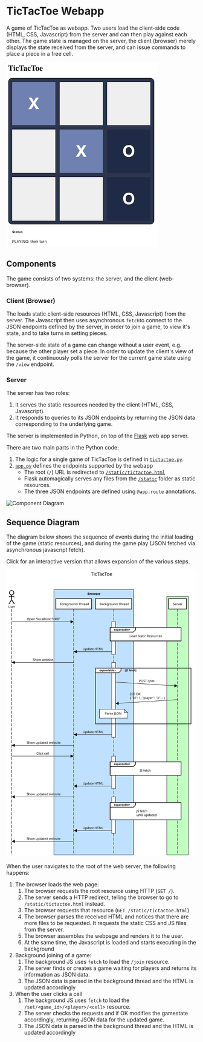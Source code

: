 # TicTacToe Webapp

A game of TicTacToe as webapp. Two users load the client-side code (HTML, CSS, Javascript) from the server and can then play against each other.
The game state is managed on the server, the client (browser) merely displays the state received from the server, and can issue commands to place
a piece in a free cell.

![TicTacToe](doc/tictactoe.png)

## Components

The game consists of two systems: the server, and the client (web-browser).

### Client (Browser)
The loads static client-side resources (HTML, CSS, Javascript) from the server. The Javascript then uses asynchronous `fetch`to connect to the JSON
endpoints defined by the server, in order to join a game, to view it's state, and to take turns in setting pieces.

The server-side state of a game can change without a user event, e.g. because the other player set a piece. In order to update the client's
view of the game, it continuously polls the server for the current game state using the `/view` endpoint.

### Server
The server has two roles:
1. It serves the static resources needed by the client (HTML, CSS, Javascript).
2. It responds to queries to its JSON endpoints by returning the JSON data corresponding to the underlying game.

The server is implemented in Python, on top of the [Flask](https://flask.palletsprojects.com/) web app server.

There are two main parts in the Python code:
1. The logic for a single game of TicTacToe is defined in [`tictactoe.py`](tictactoe.py).
2. [`app.py`](app.py) defines the endpoints supported by the webapp
    - The root (`/`) URL is redirected to [`/static/tictactoe.html`](static/tictactoe.html)
    - Flask automagically serves any files from the [`/static`](static) folder as static resources.
    - The three JSON endpoints are defined using `@app.route` annotations.

![Component Diagram](https://docs.google.com/drawings/d/e/2PACX-1vTaoCW1MssjbXILkxvU3BIN8QBO94_hvJ6JBzJu9j7Pc5z45ojASa4YycS2WTXnne-TKpcrB4ypK9UC/pub?w=665&h=464)

## Sequence Diagram
The diagram below shows the sequence of events during the initial loading of the game (static resources), and during the game play (JSON fetched via asynchronous javascript fetch).

Click for an interactive version that allows expansion of the various steps.

[![Sequence Diagram](doc/tictactoe.svg)](https://sequencediagram.org/index.html?presentationMode=readOnly#initialData=C4S2BsFMAIBUQMawIZIPaQFCdcNAnaAVQGdJ9MAHZfUBEagO2AHN80BXS6AYgQAZI-AGbDoAKnEAhdgHcy+SVRp0GyZtABiBSG06MAJnAAW+SMgPLaiNRqmoA1no6GTZi5kiGrqpq3ZcvAKiAj42ftAAyuQAbuSe3tik5AC0AHzaZs6usKbmBgBcAPKUXtAAROBoCMjgxmgkwAUArPxt5TgIoDHIwDD2CE4BOXkekAAeTAbIAEZQANTQADJoFlHAvYjQAEqQJJz4CHuYA0P6RrnuBukAFACMAJTR+HH4BQDiAKKw0AD0mM9XrdHqdshdRoUAMz8ABM0DMBhAZi6AB1GL9GpsEL86BsuhgAHTGYAAW3AJ0cYLc+WBT1i5A+3z+mLoOMQeLwkCJpPJgNSaXuD1Bw3BVwKMLa0CKAGk0Qo4iQ-hiNqzcbhCcSyb9-ow0H1oGhXtBhedqRYCgAFGhkaAACVgAFklmjhCBXHrjOR4XsDkdFXhoFUPCaXKKaQLHny3l8fsqsWyuuquQgSCQAfT8LSQyMxRL+FLZYx5XslSzEAmOYSUyRtRTBlTLuHBVHGbGy9i1fiuQArNNRrOUkVmwp5gty+mK7XtitJgm92teSzZsMWdKZXRDxvmoiUab6+1OzAGcxdEA9PrIYR9QjL4eYdcNiHpZJvSL1WTQWSQGYkMBYTrdL0-SDqaW6WBMUyzFAgBIRNAABSkTQMIkDAAgxh1mcobDrSLYWkUkSxt2aBuumLz8oKt5geKkoymiADeFQgAY5QFNAdwADQVJQ4DIAAnuQLEVAAGuUBJidAAC+mC6vqhpepREKWtaMAIUUAByCRLiBWFgWuOiPmKO57jAB5LEeJ6AReV7ydpOb5Pe+mbk+aQvgUb5oB+XDGUYX4-n+SQKHpWROWKADC4CIA40BHOA5K4GeQHGrZK7gZM6jTHMkCLAhSEoWhGEGU2kYZpa+Ftihvx3L8Qm-AALKRQIRkKyXDtR+a0YwDHlExgkcRUjATMAgnlEUoniVJMkwHJN4tVRVr4DaqkaYuBUheGD5rduu6JaZ5nxee5jWTN9abZYG2gc5rnuZ5219D536-n02D7YlClXJ4aWGFBWXwYhyGocYaIuKA4DQF5QFaSdF1XDhJV4QRfwxCAkCyJV1UNeRIKzYpo4dV1PWsX15QDeMQ2sSNY0EpJ0l6lNRpvfkSkLSpkTqZpq3Q+tjmc1txl2o6ZnHi9VnXklUM6RCDnBTz1wuQobnvmDt2QPdflPUAA)

When the user navigates to the root of the web server, the following happens:
1. The browser loads the web page:
    1. The browser requests the root resource using HTTP (`GET /`).
    2. The server sends a HTTP redirect, telling the browser to go to `/static/tictactoe.html` instead.
    3. The browser requests that resource (`GET /static/tictactoe.html`)
    4. The browser parses the received HTML and notices that there are more files to be requested. It requests the static CSS and JS files from the server.
    5. The browser assembles the webpage and renders it to the user.
    6. At the same time, the Javascript is loaded and starts executing in the background
2. Background joining of a game:
    1. The background JS uses `fetch` to load the `/join` resource.
    2. The server finds or creates a game waiting for players and returns its information as JSON data.
    3. The JSON data is parsed in the background thread and the HTML is updated accordingly
3. When the user clicks a cell
    1. The background JS uses `fetch` to load the `/set/<game_id>/<player>/<cell>` resource.
    2. The server checks the requests and if OK modifies the gamestate accordingly, returning JSON data for the updated game.
    3. The JSON data is parsed in the background thread and the HTML is updated accordingly
